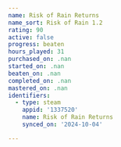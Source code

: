 ```yaml
---
name: Risk of Rain Returns
name_sort: Risk of Rain 1.2
rating: 90
active: false
progress: beaten
hours_played: 31
purchased_on: .nan
started_on: .nan
beaten_on: .nan
completed_on: .nan
mastered_on: .nan
identifiers:
  - type: steam
    appid: '1337520'
    name: Risk of Rain Returns
    synced_on: '2024-10-04'

---
```

